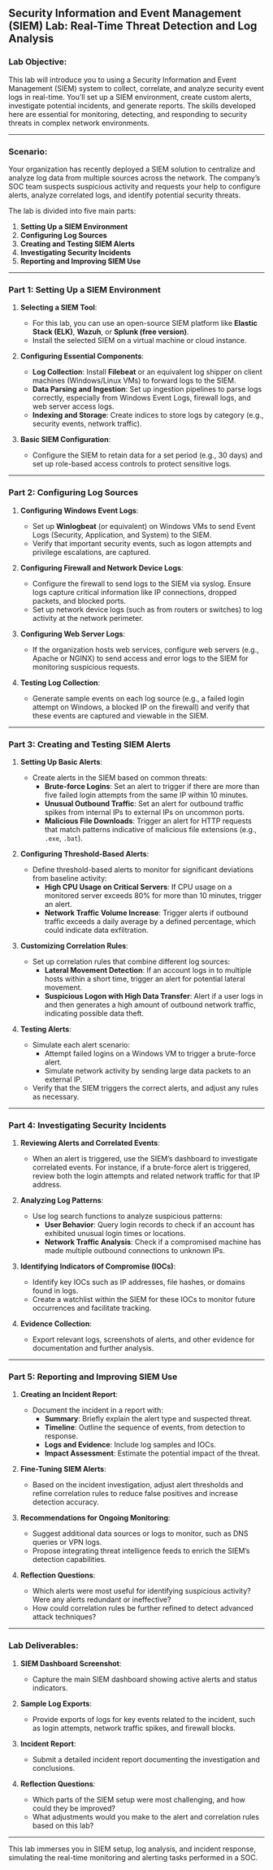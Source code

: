 ## **Security Information and Event Management (SIEM) Lab: Real-Time Threat Detection and Log Analysis**

### Lab Objective:
This lab will introduce you to using a Security Information and Event Management (SIEM) system to collect, correlate, and analyze security event logs in real-time. You’ll set up a SIEM environment, create custom alerts, investigate potential incidents, and generate reports. The skills developed here are essential for monitoring, detecting, and responding to security threats in complex network environments.

---

### **Scenario**:
Your organization has recently deployed a SIEM solution to centralize and analyze log data from multiple sources across the network. The company’s SOC team suspects suspicious activity and requests your help to configure alerts, analyze correlated logs, and identify potential security threats.

The lab is divided into five main parts:
1. **Setting Up a SIEM Environment**
2. **Configuring Log Sources**
3. **Creating and Testing SIEM Alerts**
4. **Investigating Security Incidents**
5. **Reporting and Improving SIEM Use**

---

### **Part 1: Setting Up a SIEM Environment**

1. **Selecting a SIEM Tool**:
   - For this lab, you can use an open-source SIEM platform like **Elastic Stack (ELK)**, **Wazuh**, or **Splunk (free version)**.
   - Install the selected SIEM on a virtual machine or cloud instance.

2. **Configuring Essential Components**:
   - **Log Collection**: Install **Filebeat** or an equivalent log shipper on client machines (Windows/Linux VMs) to forward logs to the SIEM.
   - **Data Parsing and Ingestion**: Set up ingestion pipelines to parse logs correctly, especially from Windows Event Logs, firewall logs, and web server access logs.
   - **Indexing and Storage**: Create indices to store logs by category (e.g., security events, network traffic).

3. **Basic SIEM Configuration**:
   - Configure the SIEM to retain data for a set period (e.g., 30 days) and set up role-based access controls to protect sensitive logs.

---

### **Part 2: Configuring Log Sources**

1. **Configuring Windows Event Logs**:
   - Set up **Winlogbeat** (or equivalent) on Windows VMs to send Event Logs (Security, Application, and System) to the SIEM.
   - Verify that important security events, such as logon attempts and privilege escalations, are captured.

2. **Configuring Firewall and Network Device Logs**:
   - Configure the firewall to send logs to the SIEM via syslog. Ensure logs capture critical information like IP connections, dropped packets, and blocked ports.
   - Set up network device logs (such as from routers or switches) to log activity at the network perimeter.

3. **Configuring Web Server Logs**:
   - If the organization hosts web services, configure web servers (e.g., Apache or NGINX) to send access and error logs to the SIEM for monitoring suspicious requests.

4. **Testing Log Collection**:
   - Generate sample events on each log source (e.g., a failed login attempt on Windows, a blocked IP on the firewall) and verify that these events are captured and viewable in the SIEM.

---

### **Part 3: Creating and Testing SIEM Alerts**

1. **Setting Up Basic Alerts**:
   - Create alerts in the SIEM based on common threats:
     - **Brute-force Logins**: Set an alert to trigger if there are more than five failed login attempts from the same IP within 10 minutes.
     - **Unusual Outbound Traffic**: Set an alert for outbound traffic spikes from internal IPs to external IPs on uncommon ports.
     - **Malicious File Downloads**: Trigger an alert for HTTP requests that match patterns indicative of malicious file extensions (e.g., `.exe`, `.bat`).

2. **Configuring Threshold-Based Alerts**:
   - Define threshold-based alerts to monitor for significant deviations from baseline activity:
     - **High CPU Usage on Critical Servers**: If CPU usage on a monitored server exceeds 80% for more than 10 minutes, trigger an alert.
     - **Network Traffic Volume Increase**: Trigger alerts if outbound traffic exceeds a daily average by a defined percentage, which could indicate data exfiltration.

3. **Customizing Correlation Rules**:
   - Set up correlation rules that combine different log sources:
     - **Lateral Movement Detection**: If an account logs in to multiple hosts within a short time, trigger an alert for potential lateral movement.
     - **Suspicious Logon with High Data Transfer**: Alert if a user logs in and then generates a high amount of outbound network traffic, indicating possible data theft.

4. **Testing Alerts**:
   - Simulate each alert scenario:
     - Attempt failed logins on a Windows VM to trigger a brute-force alert.
     - Simulate network activity by sending large data packets to an external IP.
   - Verify that the SIEM triggers the correct alerts, and adjust any rules as necessary.

---

### **Part 4: Investigating Security Incidents**

1. **Reviewing Alerts and Correlated Events**:
   - When an alert is triggered, use the SIEM’s dashboard to investigate correlated events. For instance, if a brute-force alert is triggered, review both the login attempts and related network traffic for that IP address.

2. **Analyzing Log Patterns**:
   - Use log search functions to analyze suspicious patterns:
     - **User Behavior**: Query login records to check if an account has exhibited unusual login times or locations.
     - **Network Traffic Analysis**: Check if a compromised machine has made multiple outbound connections to unknown IPs.

3. **Identifying Indicators of Compromise (IOCs)**:
   - Identify key IOCs such as IP addresses, file hashes, or domains found in logs.
   - Create a watchlist within the SIEM for these IOCs to monitor future occurrences and facilitate tracking.

4. **Evidence Collection**:
   - Export relevant logs, screenshots of alerts, and other evidence for documentation and further analysis.

---

### **Part 5: Reporting and Improving SIEM Use**

1. **Creating an Incident Report**:
   - Document the incident in a report with:
     - **Summary**: Briefly explain the alert type and suspected threat.
     - **Timeline**: Outline the sequence of events, from detection to response.
     - **Logs and Evidence**: Include log samples and IOCs.
     - **Impact Assessment**: Estimate the potential impact of the threat.

2. **Fine-Tuning SIEM Alerts**:
   - Based on the incident investigation, adjust alert thresholds and refine correlation rules to reduce false positives and increase detection accuracy.

3. **Recommendations for Ongoing Monitoring**:
   - Suggest additional data sources or logs to monitor, such as DNS queries or VPN logs.
   - Propose integrating threat intelligence feeds to enrich the SIEM’s detection capabilities.

4. **Reflection Questions**:
   - Which alerts were most useful for identifying suspicious activity? Were any alerts redundant or ineffective?
   - How could correlation rules be further refined to detect advanced attack techniques?

---

### **Lab Deliverables**:

1. **SIEM Dashboard Screenshot**:
   - Capture the main SIEM dashboard showing active alerts and status indicators.

2. **Sample Log Exports**:
   - Provide exports of logs for key events related to the incident, such as login attempts, network traffic spikes, and firewall blocks.

3. **Incident Report**:
   - Submit a detailed incident report documenting the investigation and conclusions.

4. **Reflection Questions**:
   - Which parts of the SIEM setup were most challenging, and how could they be improved?
   - What adjustments would you make to the alert and correlation rules based on this lab?

---

This lab immerses you in SIEM setup, log analysis, and incident response, simulating the real-time monitoring and alerting tasks performed in a SOC.
